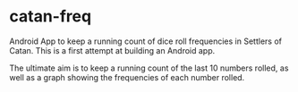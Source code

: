 catan-freq
==========

Android App to keep a running count of dice roll frequencies in Settlers of Catan. This is a first attempt at building an Android app.

The ultimate aim is to keep a running count of the last 10 numbers rolled, as well as a graph showing the frequencies of each number rolled.
